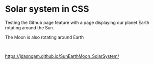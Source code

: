 # Solar system in CSS
<p>Testing the Github page feature with a page displaying our planet Earth rotating around the Sun.</p>
<p>The Moon is also rotating around Earth</p><br />

https://jdaongam.github.io/SunEarthMoon_SolarSystem/
